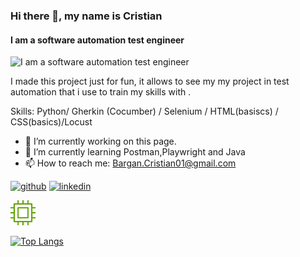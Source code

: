 ### Hi there 👋, my name is Cristian
#### I am a software automation test engineer
![I am a software automation test engineer](https://i.postimg.cc/DzNsXfW8/c46af4de-23b3-4089-9cf0-2ff46d6407a0.webp)

I made this project just for fun, it allows to see my my project in test automation that i use to train my skills with .

Skills: Python/ Gherkin (Cocumber) / Selenium / HTML(basiscs) / CSS(basics)/Locust

- 🔭 I’m currently working on this page. 
- 🌱 I’m currently learning Postman,Playwright and Java 
- 📫 How to reach me: Bargan.Cristian01@gmail.com 


[<img src='https://cdn.jsdelivr.net/npm/simple-icons@3.0.1/icons/github.svg' alt='github' height='40'>](https://github.com/cristian772)  [<img src='https://cdn.jsdelivr.net/npm/simple-icons@3.0.1/icons/linkedin.svg' alt='linkedin' height='40'>](https://www.linkedin.com/in/cristian-bargan-992727251//)  

<a href='https://docs.github.com/en/developers'><img src='https://raw.githubusercontent.com/acervenky/animated-github-badges/master/assets/devbadge.gif' width='40' height='40'></a> 

[![Top Langs](https://github-readme-stats.vercel.app/api/top-langs/?username=cristian772)](https://github.com/anuraghazra/github-readme-stats)



